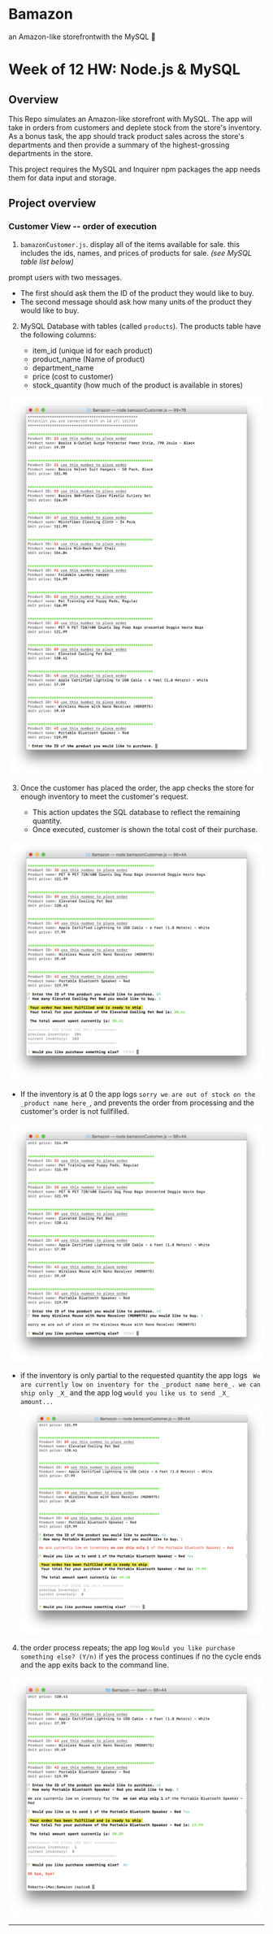 # Bamazon
an Amazon-like storefrontwith the MySQL :facepunch: 


# Week of 12 HW: Node.js & MySQL

## Overview

This Repo simulates an Amazon-like storefront with MySQL. The app will take in orders from customers and deplete stock from the store's inventory. As a bonus task, the app should track product sales across the store's departments and then provide a summary of the highest-grossing departments in the store.

This project requires the MySQL and Inquirer npm packages the app needs them for data input and storage.

## Project overview

### Customer View -- order of execution

1. `bamazonCustomer.js`. display all of the items available for sale. this includes the ids, names, and prices of products for sale. _(see MySQL table list below)_

prompt users with two messages.

   * The first should ask them the ID of the product they would like to buy.
   * The second message should ask how many units of the product they would like to buy.

2. MySQL Database with tables (called `products`). The products table have the following columns:

   * item_id (unique id for each product)
   * product_name (Name of product)
   * department_name
   * price (cost to customer)
   * stock_quantity (how much of the product is available in stores)

![Alt Text](https://github.com/rspica/Bamazon/blob/master/README-img/Screen%20Shot%202017-07-06%20at%203.08.37%20AM.png)



3. Once the customer has placed the order, the app checks the store for enough inventory to meet the customer's request.

   * This action updates the SQL database to reflect the remaining quantity.
   * Once executed, customer is shown the total cost of their purchase.

![Alt Text](https://github.com/rspica/Bamazon/blob/master/README-img/Screen%20Shot%202017-07-06%20at%203.11.58%20AM.png)



   * If the inventory is at 0 the app logs `sorry we are out of stock on the _product name here_`, and prevents the order from processing and the customer's order is not fullfilled.
   
![Alt Text](https://github.com/rspica/Bamazon/blob/master/README-img/Screen%20Shot%202017-07-06%20at%203.13.28%20AM.png)



* if the inventory is only partial to the requested quantity the app logs ` We are currently low on inventory for the _product name here_. we can ship only _X_` and the app log `would you like us to send _X_ amount...`
 
![Alt Text](https://github.com/rspica/Bamazon/blob/master/README-img/Screen%20Shot%202017-07-06%20at%203.28.31%20AM.png)


    
4. the order process repeats; the app log `Would you like purchase something else? (Y/n)` if yes the process continues if no the cycle ends and the app exits back to the command line.

![Alt Text](https://github.com/rspica/Bamazon/blob/master/README-img/Screen%20Shot%202017-07-06%20at%203.18.41%20AM.png)


- - -

